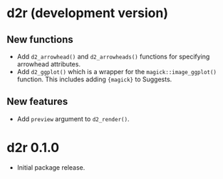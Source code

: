 # d2r (development version)

## New functions

* Add `d2_arrowhead()` and `d2_arrowheads()` functions for specifying arrowhead attributes.
* Add `d2_ggplot()` which is a wrapper for the `magick::image_ggplot()` function. This includes adding `{magick}` to Suggests.

## New features

* Add `preview` argument to `d2_render()`.

# d2r 0.1.0

* Initial package release.
